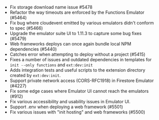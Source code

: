 - Fix storage download name issue #5478
- Refactor the way timeouts are enforced by the Functions Emulator (#5464)
- Fix bug where cloudevent emitted by various emulators didn't conform to spec (#5466)
- Upgrade the emulator suite UI to 1.11.3 to capture some bug fixes (#5479)
- Web frameworks deploys can once again bundle local NPM dependencies (#5440)
- Catches error when attempting to deploy without a project (#5415)
- Fixes a number of issues and outdated dependencies in templates for `init --only functions` and `ext:dev:init`
- Adds integration tests and useful scripts to the extension directory created by `ext:dev:init`.
- Support private network access (CORS-RFC1918) in Firestore Emulator (#4227)
- Fix some edge cases where Emulator UI cannot reach the emulators (#912)
- Fix various accessibility and usability issues in Emulator UI.
- Support .env when deploying a web framework (#5501)
- Fix various issues with "init hosting" and web frameworks (#5500)
